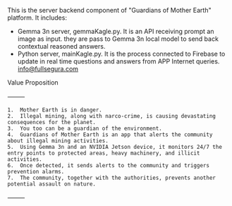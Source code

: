 This is the server backend component of "Guardians of Mother Earth" platform.
It includes:
- Gemma 3n server, gemmaKagle.py. It is an API receiving prompt an image as input. they are pass to Gemma 3n local model to send back contextual reasoned answers.
- Python server, mainKagle.py. It is the process connected to Firebase to update in real time questions and answers from APP Internet queries. 
info@fullsegura.com

Value Proposition

⸻

	1.	Mother Earth is in danger.
	2.	Illegal mining, along with narco-crime, is causing devastating consequences for the planet.
	3.	You too can be a guardian of the environment.
	4.	Guardians of Mother Earth is an app that alerts the community about illegal mining activities.
	5.	Using Gemma 3n and an NVIDIA Jetson device, it monitors 24/7 the entry points to protected areas, heavy machinery, and illicit activities.
	6.	Once detected, it sends alerts to the community and triggers prevention alarms.
	7.	The community, together with the authorities, prevents another potential assault on nature.

⸻

